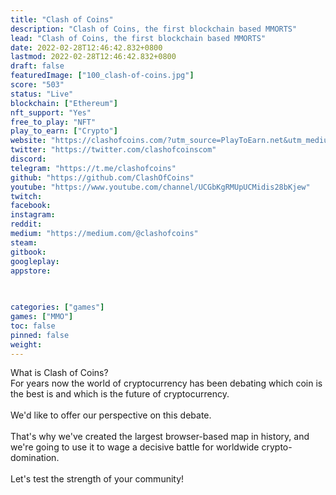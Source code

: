```yaml
---
title: "Clash of Coins"
description: "Clash of Coins, the first blockchain based MMORTS"
lead: "Clash of Coins, the first blockchain based MMORTS"
date: 2022-02-28T12:46:42.832+0800
lastmod: 2022-02-28T12:46:42.832+0800
draft: false
featuredImage: ["100_clash-of-coins.jpg"]
score: "503"
status: "Live"
blockchain: ["Ethereum"]
nft_support: "Yes"
free_to_play: "NFT"
play_to_earn: ["Crypto"]
website: "https://clashofcoins.com/?utm_source=PlayToEarn.net&utm_medium=organic&utm_campaign=gamepage"
twitter: "https://twitter.com/clashofcoinscom"
discord: 
telegram: "https://t.me/clashofcoins"
github: "https://github.com/ClashOfCoins"
youtube: "https://www.youtube.com/channel/UCGbKgRMUpUCMidis28bKjew"
twitch: 
facebook: 
instagram: 
reddit: 
medium: "https://medium.com/@clashofcoins"
steam: 
gitbook: 
googleplay: 
appstore: 

  
    
categories: ["games"]
games: ["MMO"]
toc: false
pinned: false
weight: 
---
```

What is Clash of Coins?<br> For years now the world of cryptocurrency has been debating which coin is the best is and which is the future of cryptocurrency.<br> <br> We'd like to offer our perspective on this debate.<br> <br> That's why we've created the largest browser-based map in history, and we're going to use it to wage a decisive battle for worldwide crypto-domination.<br> <br> Let's test the strength of your community!